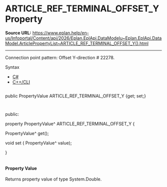 # ARTICLE_REF_TERMINAL_OFFSET_Y Property

**Source URL:** https://www.eplan.help/en-us/Infoportal/Content/api/2026/Eplan.EplApi.DataModelu~Eplan.EplApi.DataModel.ArticlePropertyList~ARTICLE_REF_TERMINAL_OFFSET_Y().html

---

Connection point pattern: Offset Y-direction # 22278.

Syntax

- [C#](#i-syntax-CS)
- [C++/CLI](#i-syntax-CPP2005)

```
```
public PropertyValue ARTICLE_REF_TERMINAL_OFFSET_Y {get; set;}
```
```

```
```
public:

property PropertyValue^ ARTICLE_REF_TERMINAL_OFFSET_Y {

   PropertyValue^ get();

   void set (    PropertyValue^ value);

}
```
```

#### Property Value

Returns property value of type System.Double.
